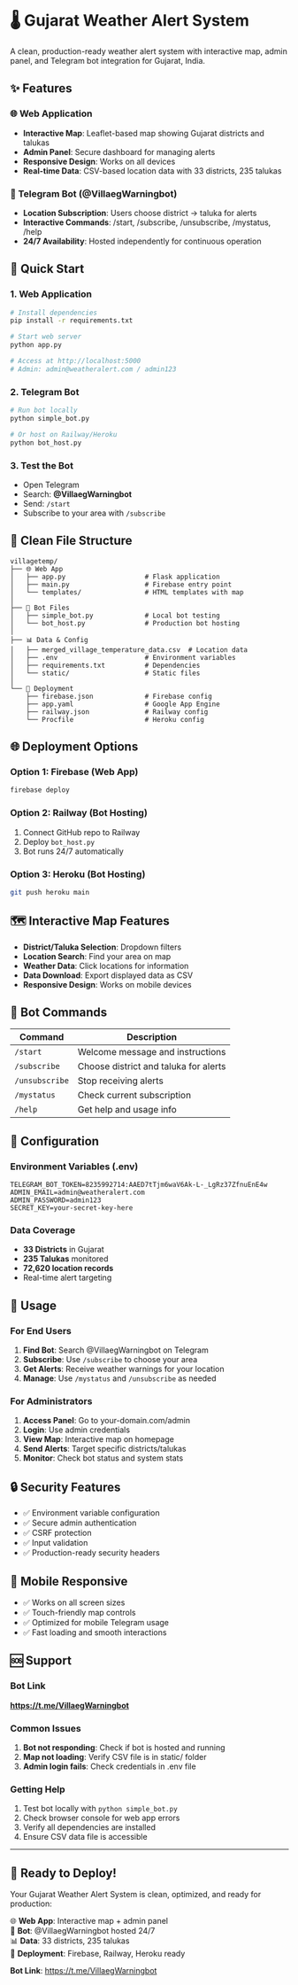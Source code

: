 # 🌡️ Gujarat Weather Alert System

A clean, production-ready weather alert system with interactive map, admin panel, and Telegram bot integration for Gujarat, India.

## ✨ Features

### 🌐 Web Application
- **Interactive Map**: Leaflet-based map showing Gujarat districts and talukas
- **Admin Panel**: Secure dashboard for managing alerts
- **Responsive Design**: Works on all devices
- **Real-time Data**: CSV-based location data with 33 districts, 235 talukas

### 🤖 Telegram Bot (@VillaegWarningbot)
- **Location Subscription**: Users choose district → taluka for alerts
- **Interactive Commands**: /start, /subscribe, /unsubscribe, /mystatus, /help
- **24/7 Availability**: Hosted independently for continuous operation

## 🚀 Quick Start

### 1. Web Application
```bash
# Install dependencies
pip install -r requirements.txt

# Start web server
python app.py

# Access at http://localhost:5000
# Admin: admin@weatheralert.com / admin123
```

### 2. Telegram Bot
```bash
# Run bot locally
python simple_bot.py

# Or host on Railway/Heroku
python bot_host.py
```

### 3. Test the Bot
- Open Telegram
- Search: **@VillaegWarningbot**
- Send: `/start`
- Subscribe to your area with `/subscribe`

## 📁 Clean File Structure

```
villagetemp/
├── 🌐 Web App
│   ├── app.py                    # Flask application
│   ├── main.py                   # Firebase entry point
│   └── templates/                # HTML templates with map
│
├── 🤖 Bot Files
│   ├── simple_bot.py             # Local bot testing
│   └── bot_host.py               # Production bot hosting
│
├── 📊 Data & Config
│   ├── merged_village_temperature_data.csv  # Location data
│   ├── .env                      # Environment variables
│   ├── requirements.txt          # Dependencies
│   └── static/                   # Static files
│
└── 🚀 Deployment
    ├── firebase.json             # Firebase config
    ├── app.yaml                  # Google App Engine
    ├── railway.json              # Railway config
    └── Procfile                  # Heroku config
```

## 🌐 Deployment Options

### Option 1: Firebase (Web App)
```bash
firebase deploy
```

### Option 2: Railway (Bot Hosting)
1. Connect GitHub repo to Railway
2. Deploy `bot_host.py`
3. Bot runs 24/7 automatically

### Option 3: Heroku (Bot Hosting)
```bash
git push heroku main
```

## 🗺️ Interactive Map Features

- **District/Taluka Selection**: Dropdown filters
- **Location Search**: Find your area on map
- **Weather Data**: Click locations for information
- **Data Download**: Export displayed data as CSV
- **Responsive Design**: Works on mobile devices

## 🤖 Bot Commands

| Command | Description |
|---------|-------------|
| `/start` | Welcome message and instructions |
| `/subscribe` | Choose district and taluka for alerts |
| `/unsubscribe` | Stop receiving alerts |
| `/mystatus` | Check current subscription |
| `/help` | Get help and usage info |

## 🔧 Configuration

### Environment Variables (.env)
```
TELEGRAM_BOT_TOKEN=8235992714:AAED7tTjm6waV6Ak-L-_LgRz37ZfnuEnE4w
ADMIN_EMAIL=admin@weatheralert.com
ADMIN_PASSWORD=admin123
SECRET_KEY=your-secret-key-here
```

### Data Coverage
- **33 Districts** in Gujarat
- **235 Talukas** monitored
- **72,620 location records**
- Real-time alert targeting

## 🎯 Usage

### For End Users
1. **Find Bot**: Search @VillaegWarningbot on Telegram
2. **Subscribe**: Use `/subscribe` to choose your area
3. **Get Alerts**: Receive weather warnings for your location
4. **Manage**: Use `/mystatus` and `/unsubscribe` as needed

### For Administrators
1. **Access Panel**: Go to your-domain.com/admin
2. **Login**: Use admin credentials
3. **View Map**: Interactive map on homepage
4. **Send Alerts**: Target specific districts/talukas
5. **Monitor**: Check bot status and system stats

## 🔒 Security Features

- ✅ Environment variable configuration
- ✅ Secure admin authentication
- ✅ CSRF protection
- ✅ Input validation
- ✅ Production-ready security headers

## 📱 Mobile Responsive

- ✅ Works on all screen sizes
- ✅ Touch-friendly map controls
- ✅ Optimized for mobile Telegram usage
- ✅ Fast loading and smooth interactions

## 🆘 Support

### Bot Link
**https://t.me/VillaegWarningbot**

### Common Issues
1. **Bot not responding**: Check if bot is hosted and running
2. **Map not loading**: Verify CSV file is in static/ folder
3. **Admin login fails**: Check credentials in .env file

### Getting Help
1. Test bot locally with `python simple_bot.py`
2. Check browser console for web app errors
3. Verify all dependencies are installed
4. Ensure CSV data file is accessible

---

## 🎉 Ready to Deploy!

Your Gujarat Weather Alert System is clean, optimized, and ready for production:

🌐 **Web App**: Interactive map + admin panel  
🤖 **Bot**: @VillaegWarningbot hosted 24/7  
📊 **Data**: 33 districts, 235 talukas  
🚀 **Deployment**: Firebase, Railway, Heroku ready  

**Bot Link**: https://t.me/VillaegWarningbot